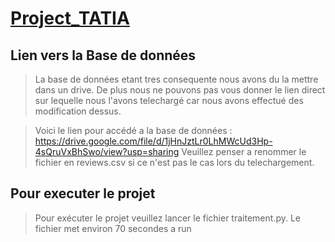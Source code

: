 # [Project_TATIA](https://github.com/michael-marynowicz/Project_TATIA)

**Lien vers la Base de données**
---
>La base de données etant tres consequente nous avons du la mettre dans un drive. De plus nous ne pouvons pas vous donner le lien direct sur lequelle nous l'avons telechargé car nous avons effectué des modification dessus.

>Voici le lien pour accédé a la base de données : https://drive.google.com/file/d/1jHnJztLr0LhMWcUd3Hp-4sQruVxBhSwo/view?usp=sharing
>Veuillez penser a renommer le fichier en reviews.csv si ce n'est pas le cas lors du telechargement. 

**Pour executer le projet**
---
> Pour exécuter le projet veuillez lancer le fichier traitement.py. 
> Le fichier met environ 70 secondes a run 


